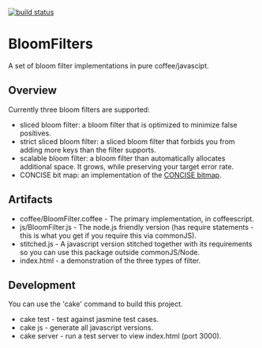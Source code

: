 [![build status](https://secure.travis-ci.org/dsummersl/bloomfilters.png)](http://travis-ci.org/dsummersl/bloomfilters)

BloomFilters
====

A set of bloom filter implementations in pure coffee/javascipt.

Overview
----

Currently three bloom filters are supported:

* sliced bloom filter: a bloom filter that is optimized to minimize false positives.
* strict sliced bloom filter: a sliced bloom filter that forbids you from adding more keys than the filter supports.
* scalable bloom filter: a bloom filter than automatically allocates additional space. It grows, while preserving your target error rate.
* CONCISE bit map: an implementation of the [CONCISE bitmap](http://ricerca.mat.uniroma3.it/users/colanton/concise.html).

Artifacts
----

* coffee/BloomFilter.coffee - The primary implementation, in coffeescript.
* js/BloomFilter.js - The node.js friendly version (has require statements - this is what you get if you require this via commonJS).
* stitched.js - A javascript version stitched together with its requirements so you can use this package outside commonJS/Node.
* index.html - a demonstration of the three types of filter.

Development
----

You can use the 'cake' command to build this project.

* cake test - test against jasmine test cases.
* cake js - generate all javascript versions.
* cake server - run a test server to view index.html (port 3000).
